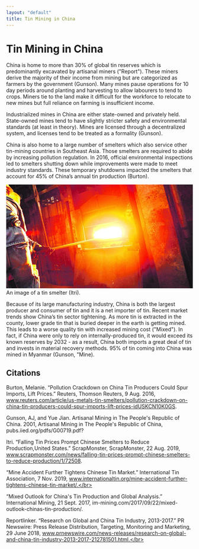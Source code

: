 ```yaml
---
layout: "default"
title: Tin Mining in China
---
```

# Tin Mining in China 

China is home to more than 30% of global tin reserves which is predominantly excavated by artisanal miners ("Report").  These miners derive the majority of their income from mining but are categorized as farmers by the government (Gunson). Many mines pause operations for 10 day periods around planting and harvesting to allow labourers to tend to crops.  Miners tie to the land make it difficult for the workforce to relocate to new mines but full reliance on farming is insufficient income.

Industrialized mines in China are either state-owned and privately held. State-owned mines tend to have slightly stricter safety and environmental standards (at least in theory). Mines are licensed through a decentralized system, and licenses tend to be treated as a formality (Gunson). 

China is also home to a large number of smelters which also service other tin-mining countries in Southeast Asia.  Those smelters are  required to abide by increasing pollution regulation.  In 2016, official environmental inspections led to smelters shutting down while improvements were made to meet industry standards.  These temporary shutdowns impacted the smelters that account for 45% of China’s annual tin production (Burton). 

![Image of smelting.](images/smelter.jpg) An image of a tin smelter (Itri).

Because of its large manufacturing industry, China is both the largest producer and consumer of tin and it is a net importer of tin. Recent market trends show China’s tin sector tightening.  As more tin is extracted in the county, lower grade tin that is buried deeper in the earth is getting mined.  This leads to a worse quality tin with increased mining cost ("Mixed").  In fact, if China were only to rely on internally-produced tin, it would exceed its known reserves by 2032 - as a result, China both imports a great deal of tin and invests in material recovery methods. 95% of tin coming into China was mined in Myanmar (Gunson, "Mine).

## Citations
Burton, Melanie. “Pollution Crackdown on China Tin Producers Could Spur Imports, Lift Prices.” Reuters, Thomson Reuters, 9 Aug. 2016, www.reuters.com/article/us-metals-tin-smelters/pollution-crackdown-on-china-tin-producers-could-spur-imports-lift-prices-idUSKCN10K0GS. </br>

Gunson, AJ, and Yue Jian. Artisanal Mining in The People's Republic of China. 2001, Artisanal Mining in The People's Republic of China, pubs.iied.org/pdfs/G00719.pdf?</br>

Itri. “Falling Tin Prices Prompt Chinese Smelters to Reduce Production,United States.” ScrapMonster, ScrapMonster, 22 Aug. 2019, www.scrapmonster.com/news/falling-tin-prices-prompt-chinese-smelters-to-reduce-production/1/72508. </br>

“Mine Accident Further Tightens Chinese Tin Market.” International Tin Association, 7 Nov. 2019, www.internationaltin.org/mine-accident-further-tightens-chinese-tin-market/.</br>

“Mixed Outlook for China's Tin Production and Global Analysis.” International Mining, 21 Sept. 2017, im-mining.com/2017/09/22/mixed-outlook-chinas-tin-production/.</br>

Reportlinker. “Research on Global and China Tin Industry, 2013-2017.” PR Newswire: Press Release Distribution, Targeting, Monitoring and Marketing, 29 June 2018, www.prnewswire.com/news-releases/research-on-global-and-china-tin-industry-2013-2017-212781501.html.</br>
